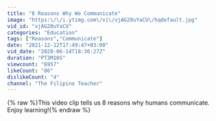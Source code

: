 ```yaml
---
title: "8 Reasons Why We Communicate"
image: "https:\/\/i.ytimg.com\/vi\/vjAG20uYaCU\/hqdefault.jpg"
vid_id: "vjAG20uYaCU"
categories: "Education"
tags: ["Reasons","Communicate"]
date: "2021-12-12T17:49:47+03:00"
vid_date: "2020-06-14T18:36:27Z"
duration: "PT3M10S"
viewcount: "6957"
likeCount: "86"
dislikeCount: "4"
channel: "The Filipino Teacher"
---
```

{% raw %}This video clip tells us 8 reasons why humans communicate. Enjoy learning!{% endraw %}
